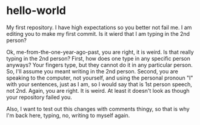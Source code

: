 # hello-world
My first repository. I have high expectations so you better not fail me. 
I am editing you to make my first commit. Is it wierd that I am typing in the 2nd person?

Ok, me-from-the-one-year-ago-past, you are right, it is weird. Is that really typing in the 2nd person? First, how does one type in any specific person anyways? Your fingers type, but they cannot do it in any particular person. So, I'll assume you meant writing in the 2nd person. Second, you are speaking to the computer, not yourself, and using the personal pronoun "I" with your sentences, just as I am, so I would say that is 1st person speech, not 2nd. Again, you are right. It is weird. At least it doesn't look as though your repository failed you.  


Also, I want to test out this changes with comments thingy, so that is why I'm back here, typing, no, writing to myself again.
